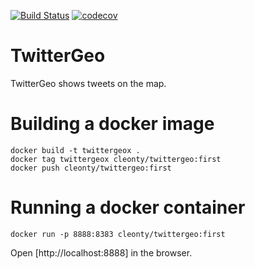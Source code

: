 [![Build Status](https://travis-ci.org/cleonty/TwitterGeo.svg?branch=master)](https://travis-ci.org/cleonty/TwitterGeo)
[![codecov](https://codecov.io/gh/cleonty/TwitterGeo/branch/master/graph/badge.svg)](https://codecov.io/gh/cleonty/TwitterGeo)

# TwitterGeo
TwitterGeo shows tweets on the map.

# Building a docker image
```
docker build -t twittergeox .
docker tag twittergeox cleonty/twittergeo:first
docker push cleonty/twittergeo:first
```
# Running a docker container
```
docker run -p 8888:8383 cleonty/twittergeo:first 
```
Open [http://localhost:8888] in the browser.
